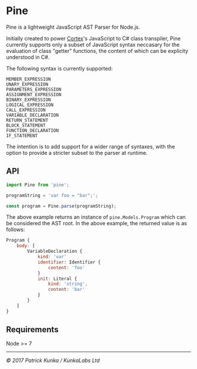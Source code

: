 # Pine

Pine is a lightweight JavaScript AST Parser for Node.js.

Initially created to power [Cortex](https://github.com/wearecolony/cortex-js)'s JavaScript to C# class transpiler, Pine currently supports only a subset of JavaScript syntax neccasary for the evaluation of class "getter" functions, the content of which can be explicity understood in C#.

The following syntax is currently supported:

```
MEMBER_EXPRESSION
UNARY_EXPRESSION
PARAMETERS_EXPRESSION
ASSIGNMENT_EXPRESSION
BINARY_EXPRESSION
LOGICAL_EXPRESSION
CALL_EXPRESSION
VARIABLE_DECLARATION
RETURN_STATEMENT
BLOCK_STATEMENT
FUNCTION_DECLARATION
IF_STATEMENT
```

The intention is to add support for a wider range of syntaxes, with the option to provide a stricter subset to the parser at runtime.

## API

```js
import Pine from 'pine';

programString = 'var foo = "bar";';

const program = Pine.parse(programString);
```

The above example returns an instance of `pine.Models.Program` which can be considered the AST root. In the above example, the returned value is as follows:

```js
Program {
    body: [
        VariableDeclaration {
            kind: 'var'
            identifier: Identifier {
                content: 'foo'
            }
            init: Literal {
                kind: 'string',
                content: 'bar'
            }
        }
    ]
}
```

## Requirements

Node >= 7

---
*&copy; 2017 Patrick Kunka / KunkaLabs Ltd*
